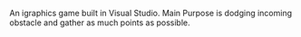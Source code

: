 An igraphics game built in Visual Studio. 
Main Purpose is dodging incoming obstacle and gather as much points as possible.
